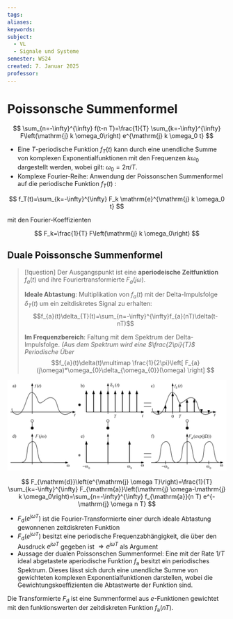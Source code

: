 ```yaml
---
tags: 
aliases: 
keywords: 
subject:
  - VL
  - Signale und Systeme
semester: WS24
created: 7. Januar 2025
professor:
---
```

 
# Poissonsche Summenformel

$$
\sum_{n=-\infty}^{\infty} f(t-n T)=\frac{1}{T} \sum_{k=-\infty}^{\infty} F\left(\mathrm{j} k \omega_0\right) e^{\mathrm{j} k \omega_0 t}
$$

- Eine $T$-periodische Funktion $f_T(t)$ kann durch eine unendliche Summe von komplexen Exponentialfunktionen mit den Frequenzen $k \omega_0$ dargestellt werden, wobei gilt: $\omega_0=2 \pi / T$.
- Komplexe Fourier-Reihe: Anwendung der Poissonschen Summenformel auf die periodische Funktion $f_T(t)$ :

$$
f_T(t)=\sum_{k=-\infty}^{\infty} F_k \mathrm{e}^{\mathrm{j} k \omega_0 t}
$$

mit den Fourier-Koeffizienten

$$
F_k=\frac{1}{T} F\left(\mathrm{j} k \omega_0\right)
$$
## Duale Poissonsche Summenformel

> [!question] Der Ausgangspunkt ist eine **aperiodeische Zeitfunktion** $f_{a}(t)$ und ihre Fouriertransformierte $F_{a}(j\omega)$.
> 
> **Ideale Abtastung**: Multiplikation von $f_{a}(t)$ mit der Delta-Impulsfolge $\delta_{T}(t)$ um ein zeitdiskretes Signal zu erhalten:
> $$f_{a}(t)\delta_{T}(t)=\sum_{n=-\infty}^{\infty}f_{a}(nT)\delta(t-nT)$$
> 
> **Im Frequenzbereich**: Faltung mit dem Spektrum der Delta-Impulsfolge. *(Aus dem Spektrum wird eine $\frac{2\pi}{T}$ Periodische Über*
> $$f_{a}(t)\delta(t)\multimap \frac{1}{2\pi}\left[ F_{a}(j\omega)*\omega_{0}\delta_{\omega_{0}}(\omega) \right] $$

![](assets/Pasted%20image%2020250208010922.png)

$$
F_{\mathrm{d}}\left(e^{\mathrm{j} \omega T}\right)=\frac{1}{T} \sum_{k=-\infty}^{\infty} F_{\mathrm{a}}\left(\mathrm{j} \omega-\mathrm{j} k \omega_0\right)=\sum_{n=-\infty}^{\infty} f_{\mathrm{a}}(n T) e^{-\mathrm{j} \omega n T}
$$

- $F_{\mathrm{d}}\left(e^{\mathrm{j} \omega T}\right)$ ist die Fourier-Transformierte einer durch ideale Abtastung gewonnenen zeitdiskreten Funktion
- $F_{\mathrm{d}}\left(e^{\mathrm{j} \omega T}\right)$ besitzt eine periodische Frequenzabhängigkeit, die über den Ausdruck $e^{j \omega T}$ gegeben ist $\Rightarrow e^{j \omega T}$ als Argument
- Aussage der dualen Poissonschen Summenformel: Eine mit der Rate $1 / T$ ideal abgetastete aperiodische Funktion $f_{\mathrm{a}}$ besitzt ein periodisches Spektrum. Dieses lässt sich durch eine unendliche Summe von gewichteten komplexen Exponentialfunktionen darstellen, wobei die Gewichtungskoeffizienten die Abtastwerte der Funktion sind.

Die Transformierte $F_{\mathrm{d}}$ ist eine Summenformel aus $e$-Funktionen gewichtet mit den funktionswerten der zeitdiskreten Funktion $f_{\mathrm{a}}(n T)$.

